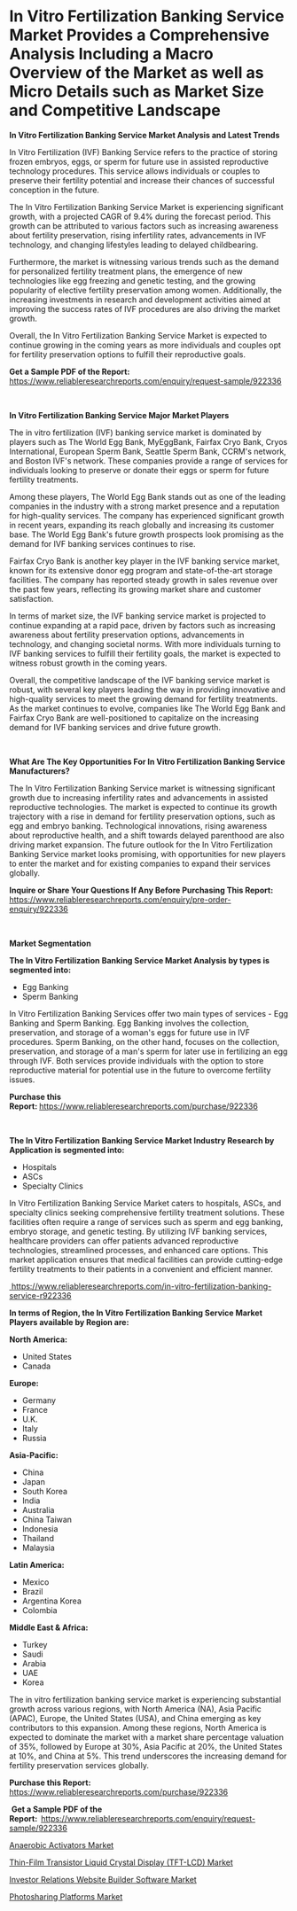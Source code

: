 <p><h1>In Vitro Fertilization Banking Service Market Provides a Comprehensive Analysis Including a Macro Overview of the Market as well as Micro Details such as Market Size and Competitive Landscape</h1></p><p><strong>In Vitro Fertilization Banking Service Market Analysis and Latest Trends</strong></p>
<p><p>In Vitro Fertilization (IVF) Banking Service refers to the practice of storing frozen embryos, eggs, or sperm for future use in assisted reproductive technology procedures. This service allows individuals or couples to preserve their fertility potential and increase their chances of successful conception in the future.</p><p>The In Vitro Fertilization Banking Service Market is experiencing significant growth, with a projected CAGR of 9.4% during the forecast period. This growth can be attributed to various factors such as increasing awareness about fertility preservation, rising infertility rates, advancements in IVF technology, and changing lifestyles leading to delayed childbearing.</p><p>Furthermore, the market is witnessing various trends such as the demand for personalized fertility treatment plans, the emergence of new technologies like egg freezing and genetic testing, and the growing popularity of elective fertility preservation among women. Additionally, the increasing investments in research and development activities aimed at improving the success rates of IVF procedures are also driving the market growth.</p><p>Overall, the In Vitro Fertilization Banking Service Market is expected to continue growing in the coming years as more individuals and couples opt for fertility preservation options to fulfill their reproductive goals.</p></p>
<p><strong>Get a Sample PDF of the Report:&nbsp;</strong> <a href="https://www.reliableresearchreports.com/enquiry/request-sample/922336">https://www.reliableresearchreports.com/enquiry/request-sample/922336</a></p>
<p>&nbsp;</p>
<p><strong>In Vitro Fertilization Banking Service Major Market Players</strong></p>
<p><p>The in vitro fertilization (IVF) banking service market is dominated by players such as The World Egg Bank, MyEggBank, Fairfax Cryo Bank, Cryos International, European Sperm Bank, Seattle Sperm Bank, CCRM's network, and Boston IVF's network. These companies provide a range of services for individuals looking to preserve or donate their eggs or sperm for future fertility treatments.</p><p>Among these players, The World Egg Bank stands out as one of the leading companies in the industry with a strong market presence and a reputation for high-quality services. The company has experienced significant growth in recent years, expanding its reach globally and increasing its customer base. The World Egg Bank's future growth prospects look promising as the demand for IVF banking services continues to rise.</p><p>Fairfax Cryo Bank is another key player in the IVF banking service market, known for its extensive donor egg program and state-of-the-art storage facilities. The company has reported steady growth in sales revenue over the past few years, reflecting its growing market share and customer satisfaction.</p><p>In terms of market size, the IVF banking service market is projected to continue expanding at a rapid pace, driven by factors such as increasing awareness about fertility preservation options, advancements in technology, and changing societal norms. With more individuals turning to IVF banking services to fulfill their fertility goals, the market is expected to witness robust growth in the coming years.</p><p>Overall, the competitive landscape of the IVF banking service market is robust, with several key players leading the way in providing innovative and high-quality services to meet the growing demand for fertility treatments. As the market continues to evolve, companies like The World Egg Bank and Fairfax Cryo Bank are well-positioned to capitalize on the increasing demand for IVF banking services and drive future growth.</p></p>
<p>&nbsp;</p>
<p><strong>What Are The Key Opportunities For In Vitro Fertilization Banking Service Manufacturers?</strong></p>
<p><p>The In Vitro Fertilization Banking Service market is witnessing significant growth due to increasing infertility rates and advancements in assisted reproductive technologies. The market is expected to continue its growth trajectory with a rise in demand for fertility preservation options, such as egg and embryo banking. Technological innovations, rising awareness about reproductive health, and a shift towards delayed parenthood are also driving market expansion. The future outlook for the In Vitro Fertilization Banking Service market looks promising, with opportunities for new players to enter the market and for existing companies to expand their services globally.</p></p>
<p><strong>Inquire or Share Your Questions If Any Before Purchasing This Report:</strong> <a href="https://www.reliableresearchreports.com/enquiry/pre-order-enquiry/922336">https://www.reliableresearchreports.com/enquiry/pre-order-enquiry/922336</a></p>
<p>&nbsp;</p>
<p><strong>Market Segmentation</strong></p>
<p><strong>The In Vitro Fertilization Banking Service Market Analysis by types is segmented into:</strong></p>
<p><ul><li>Egg Banking</li><li>Sperm Banking</li></ul></p>
<p><p>In Vitro Fertilization Banking Services offer two main types of services - Egg Banking and Sperm Banking. Egg Banking involves the collection, preservation, and storage of a woman's eggs for future use in IVF procedures. Sperm Banking, on the other hand, focuses on the collection, preservation, and storage of a man's sperm for later use in fertilizing an egg through IVF. Both services provide individuals with the option to store reproductive material for potential use in the future to overcome fertility issues.</p></p>
<p><strong>Purchase this Report:&nbsp;</strong><a href="https://www.reliableresearchreports.com/purchase/922336">https://www.reliableresearchreports.com/purchase/922336</a></p>
<p>&nbsp;</p>
<p><strong>The In Vitro Fertilization Banking Service Market Industry Research by Application is segmented into:</strong></p>
<p><ul><li>Hospitals</li><li>ASCs</li><li>Specialty Clinics</li></ul></p>
<p><p>In Vitro Fertilization Banking Service Market caters to hospitals, ASCs, and specialty clinics seeking comprehensive fertility treatment solutions. These facilities often require a range of services such as sperm and egg banking, embryo storage, and genetic testing. By utilizing IVF banking services, healthcare providers can offer patients advanced reproductive technologies, streamlined processes, and enhanced care options. This market application ensures that medical facilities can provide cutting-edge fertility treatments to their patients in a convenient and efficient manner.</p></p>
<p><a href="https://www.reliableresearchreports.com/in-vitro-fertilization-banking-service-r922336">&nbsp;https://www.reliableresearchreports.com/in-vitro-fertilization-banking-service-r922336</a></p>
<p><strong>In terms of Region, the In Vitro Fertilization Banking Service Market Players available by Region are:</strong></p>
<p>
    <p> <strong> North America: </strong>
        <ul>
            <li>United States</li>
            <li>Canada</li>
        </ul>
        </p> 
    <p> <strong> Europe: </strong>
        <ul>
            <li>Germany</li>
            <li>France</li>
            <li>U.K.</li>
            <li>Italy</li>
            <li>Russia</li>
        </ul>
        </p> 
    <p> <strong> Asia-Pacific: </strong>
        <ul>
            <li>China</li>
            <li>Japan</li>
            <li>South Korea</li>
            <li>India</li>
            <li>Australia</li>
            <li>China Taiwan</li>
            <li>Indonesia</li>
            <li>Thailand</li>
            <li>Malaysia</li>
        </ul>
        </p> 
    <p> <strong> Latin America: </strong>
        <ul>
            <li>Mexico</li>
            <li>Brazil</li>
            <li>Argentina Korea</li>
            <li>Colombia</li>
        </ul>
        </p> 
    <p> <strong> Middle East & Africa: </strong>
        <ul>
            <li>Turkey</li>
            <li>Saudi</li>
            <li>Arabia</li>
            <li>UAE</li>
            <li>Korea</li>
        </ul>
    </p>
    </p>
<p><p>The in vitro fertilization banking service market is experiencing substantial growth across various regions, with North America (NA), Asia Pacific (APAC), Europe, the United States (USA), and China emerging as key contributors to this expansion. Among these regions, North America is expected to dominate the market with a market share percentage valuation of 35%, followed by Europe at 30%, Asia Pacific at 20%, the United States at 10%, and China at 5%. This trend underscores the increasing demand for fertility preservation services globally.</p></p>
<p><strong>Purchase this Report: </strong><a href="https://www.reliableresearchreports.com/purchase/922336">https://www.reliableresearchreports.com/purchase/922336</a></p>
<p>&nbsp;<strong>Get a Sample PDF of the Report:&nbsp;&nbsp;</strong><a href="https://www.reliableresearchreports.com/enquiry/request-sample/922336">https://www.reliableresearchreports.com/enquiry/request-sample/922336</a></p>
<p><strong></strong></p>
<p><p><a href="https://www.linkedin.com/pulse/anaerobic-activators-market-research-report-unlocks-analysis-th9yf?trackingId=scIIuPMmoZD4rZWow0K%2BDA%3D%3D">Anaerobic Activators Market</a></p><p><a href="https://www.linkedin.com/pulse/thin-film-transistor-liquid-crystal-display-tft-lcd-market-3hmee?trackingId=nsXccdXZ392rnRGD2ioUgA%3D%3D">Thin-Film Transistor Liquid Crystal Display (TFT-LCD) Market</a></p><p><a href="https://github.com/arionmp/Market-Research-Report-List-3/blob/main/investor-relations-website-builder-software-market.md">Investor Relations Website Builder Software Market</a></p><p><a href="https://github.com/lataunyatinikmelvin59ilbd0dv/Market-Research-Report-List-2/blob/main/photosharing-platforms-market.md">Photosharing Platforms Market</a></p></p>